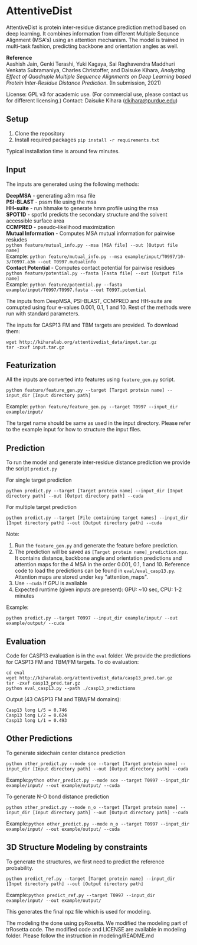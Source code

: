 # AttentiveDist

AttentiveDist is protein inter-residue distance prediction method based on deep learning. It combines information from different Multiple Sequnce Alignment (MSA's) using an attention mechanism.
The model is trained in multi-task fashion, predicting backbone and orientation angles as well.

**Reference**\
Aashish Jain, Genki Terashi, Yuki Kagaya, Sai Raghavendra Maddhuri Venkata Subramaniya, Charles Christoffer, and Daisuke Kihara, *Analyzing Effect of Quadruple Multiple Sequence Alignments on Deep Learning based Protein Inter-Residue Distance Prediction.* (In submission, 2021)

License: GPL v3 for academic use. (For commercial use, please contact us for different licensing.)
Contact: Daisuke Kihara ([dkihara@purdue.edu](mailto:dkihara@purdue.edu))

## Setup
1. Clone the repository
2. Install required packages
	`pip install -r requirements.txt`

Typical installation time is around few minutes.

## Input

The inputs are generated using the following methods:

**DeepMSA** - generating a3m msa file\
**PSI-BLAST** - pssm file using the msa\
**HH-suite** - run hhmake to generate hmm profile using the msa\
**SPOT1D** - spot1d predicts the secondary structure and the solvent accessible surface area\
**CCMPRED** - pseudo-likelihood maximization\
**Mutual Information** - Computes MSA mutual information for pairwise resiudes\
`python feature/mutual_info.py --msa [MSA file] --out [Output file name]`\
Example: `python feature/mutual_info.py --msa example/input/T0997/10-3/T0997.a3m --out T0997.mutualinfo`\
**Contact Potential** - Computes contact potential for pairwise residues\
`python feature/potential.py --fasta [Fasta file] --out [Output file name]`\
Example: `python feature/potential.py --fasta example/input/T0997/T0997.fasta --out T0997.potential`

The inputs from DeepMSA, PSI-BLAST, CCMPRED and HH-suite are comupted using four e-values 0.001, 0.1, 1 and 10. Rest of the methods were run with standard parameters.

The inputs for CASP13 FM and TBM targets are provided. To download them:
```
wget http://kiharalab.org/attentivedist_data/input.tar.gz
tar -zxvf input.tar.gz	
```


## Featurization
All the inputs are converted into features using `feature_gen.py` script.
```
python feature/feature_gen.py --target [Target protein name] --input_dir [Input directory path]
```
Example:
`python feature/feature_gen.py --target T0997 --input_dir example/input/`

The target name should be same as used in the input directory. Please refer to the example input for how to structure the input files.

## Prediction
To run the model and generate inter-residue distance prediction we provide the script `predict.py`

For single target prediction
```
python predict.py --target [Target protein name] --input_dir [Input directory path] --out [Output directory path] --cuda
```
For multiple target prediction
```
python predict.py --target [File containing target names] --input_dir [Input directory path] --out [Output directory path] --cuda
```
Note:
1. Run the `feature_gen.py` and generate the feature before prediction.
2. The prediction will be saved as `[Target protein name]_prediction.npz`. It contains distance, backbone angle and orientation predictions and attention maps for the 4 MSA in the order 0.001, 0.1, 1 and 10. Reference code to load the predictions can be found in `eval/eval_casp13.py`. Attention maps are stored under key "attention_maps".
3. Use `--cuda` if GPU is avaliable
4. Expected runtime (given inputs are present):
	GPU: ~10 sec,
	CPU: 1-2 minutes

Example:
```	
python predict.py --target T0997 --input_dir example/input/ --out example/output/ --cuda
```

## Evaluation
Code for CASP13 evaluation is in the `eval` folder.
We provide the predictions for CASP13 FM and TBM/FM targets. To do evaluation:
```
cd eval
wget http://kiharalab.org/attentivedist_data/casp13_pred.tar.gz
tar -zxvf casp13_pred.tar.gz
python eval_casp13.py --path ./casp13_predictions
```
Output (43 CASP13 FM and TBM/FM domains):
```
Casp13 long L/5 = 0.746
Casp13 long L/2 = 0.624
Casp13 long L/1 = 0.493
```

## Other Predictions
To generate sidechain center distance prediction
```
python other_predict.py --mode sce --target [Target protein name] --input_dir [Input directory path] --out [Output directory path] --cuda
```
Example:`python other_predict.py --mode sce --target T0997 --input_dir example/input/ --out example/output/ --cuda`

To generate N-O bond distance prediction
```
python other_predict.py --mode n_o --target [Target protein name] --input_dir [Input directory path] --out [Output directory path] --cuda
```
Example:`python other_predict.py --mode n_o --target T0997 --input_dir example/input/ --out example/output/ --cuda`

## 3D Structure Modeling by constraints

To generate the structures, we first need to predict the reference probability.
```
python predict_ref.py --target [Target protein name] --input_dir [Input directory path] --out [Output directory path]
```
Example:`python predict_ref.py --target T0997 --input_dir example/input/ --out example/output/`

This generates the final npz file which is used for modeling.

The modeling the done using pyRosetta. We modified the modeling part of trRosetta code. The modified code and LICENSE are available in modeling folder.
Please follow the instruction in modeling/README.md
